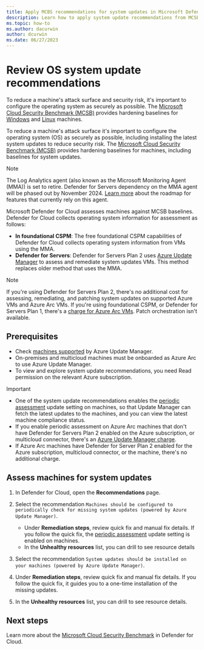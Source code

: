 ```yaml
---
title: Apply MCBS recommendations for system updates in Microsoft Defender for Cloud
description: Learn how to apply system update recommendations from MCSB in Microsoft Defender for Cloud
ms.topic: how-to
ms.author: dacurwin
author: dcurwin
ms.date: 06/27/2023
---
```


# Review OS system update recommendations

To reduce a machine's attack surface and security risk, it's important to configure the operating system as securely as possible. The [Microsoft Cloud Security Benchmark (MCSB)](../security/benchmark/azure/introduction) provides hardening baselines for [Windows](../governance/policy/samples/guest-configuration-baseline-windows.md) and [Linux](../governance/policy/samples/guest-configuration-baseline-linux.md) machines.


To reduce a machine's attack surface it's important to configure the operating system (OS) as securely as possible, including installing the latest system updates to reduce security risk. The [Microsoft Cloud Security Benchmark (MCSB)](../security/benchmark/azure/introduction) provides hardening baselines for machines, including baselines for system updates.

> [!NOTE]
> The Log Analytics agent (also known as the Microsoft Monitoring Agent (MMA)) is set to retire. Defender for Servers dependency on the MMA agent will be phased out by November 2024. [Learn more](prepare-deprecation-log-analytics-mma-agent) about the roadmap for features that currently rely on this agent. 

Microsoft Defender for Cloud assesses machines against MCSB baselines. Defender for Cloud collects operating system information for assessment as follows:

- **In foundational CSPM**: The free foundational CSPM capabilities of Defender for Cloud collects operating system information from VMs using the MMA.
- **Defender for Servers**: Defender for Servers Plan 2 uses [Azure Update Manager](../update-manager/overview) to assess and remediate system updates VMs. This method replaces older method that uses the MMA.

> [!NOTE]
> If you're using Defender for Servers Plan 2, there's no additional cost for assessing, remediating, and patching system updates on supported Azure VMs and Azure Arc VMs.
> If you're using foundational CSPM, or Defender for Servers Plan 1, there's a [charge for Azure Arc VMs](https://azure.microsoft.com/pricing/details/azure-update-management-center/). Patch orchestration isn't available.


## Prerequisites

- Check [machines supported](../update-manager/support-matrix) by Azure Update Manager.
- On-premises and multicloud machines must be onboarded as Azure Arc to use Azure Update Manager.
- To view and explore system update recommendations, you need Read permission on the relevant Azure subscription.

> [!IMPORTANT]
> - One of the system update recommendations enables the [periodic assessment](../update-manager/assessment-options.mdassessment-options#periodic-assessment) update setting on machines, so that Update Manager can fetch the latest updates to the machines, and you can view the latest machine compliance status.
> - If you enable periodic assessment on Azure Arc machines that don't have Defender for Servers Plan 2 enabled on the Azure subscription, or multicloud connector, there's an [Azure Update Manager charge](https://azure.microsoft.com/en-us/pricing/details/azure-update-management-center/).
> - If Azure Arc machines have Defender for Server Plan 2 enabled for the Azure subscription, multicloud connector, or the machine, there's no additional charge.
> 

## Assess machines for system updates

1. In Defender for Cloud, open the **Recommendations** page.
1. Select the recommendation ```Machines should be configured to periodically check for missing system updates (powered by Azure Update Manager)```.

    - Under **Remediation steps**, review quick fix and manual fix details. If you follow the quick fix, the [periodic assessment](../update-manager/assessment-options.mdassessment-options#periodic-assessment) update setting is enabled on machines.
    - In the **Unhealthy resources** list, you can drill to see resource details

1. Select the recommendation ```System updates should be installed on your machines (powered by Azure Update Manager)```. 

1. Under **Remediation steps**, review quick fix and manual fix details. If you follow the quick fix,  it guides you to a one-time installation of the missing updates.
1. In the **Unhealthy resources** list, you can drill to see resource details.

## Next steps
Learn more about the [Microsoft Cloud Security Benchmark](concept-regulatory-compliance.md) in Defender for Cloud.
